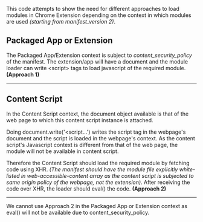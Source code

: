 This code attempts to show the need for different approaches to load modules in Chrome Extension depending on
the context in which modules are used _(starting from manifest_version 2)_.

## Packaged App or Extension
The Packaged App/Extension context is subject to _content_security_policy_ of the manifest. The extension/app will have a document and the module loader can write &lt;script&gt; tags to load javascript of the required module. **(Approach 1)**

----

## Content Script

In the Content Script context, the document object available is that of the web page to which this content script instance is attached. 

Doing document.write('&lt;script...') writes the script tag in the webpage's document and the script is loaded in the webpage's context. As the content script's Javascript context is different from that of the web page, the module will not be available in content script.

Therefore the Content Script should load the required module by fetching code using XHR. _(The manifest should have the module file explicitly white-listed in web-accessible-content array as the content script is subjected to same origin policy of the webpage, not the extension)_. After receiving the code over XHR, the loader should eval() the code. **(Approach 2)**

----

We cannot use Approach 2 in the Packaged App or Extension context as eval() will not be available due to content_security_policy.

